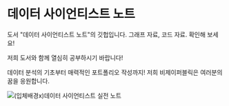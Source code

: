 # 데이터 사이언티스트 노트 
도서 "데이터 사이언티스트 노트"의 깃헙입니다. 
그래프 자료, 코드 자료. 확인해 보세요!

저희 도서와 함께 열심히 공부하시기 바랍니다! 

데이터 분석의 기초부터 매력적인 포트폴리오 작성까지!
저희 비제이퍼블릭은 여러분의 꿈을 응원합니다.

![(입체배경x)데이터 사이언티스트 실전 노트](https://user-images.githubusercontent.com/21074282/176066753-b909f5c1-faad-4e4f-9ddb-78ee8f3de84a.png)
